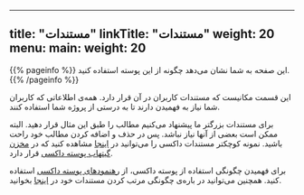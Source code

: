 
---
title: "مستندات"
linkTitle: "مستندات"
weight: 20
menu:
  main:
    weight: 20
---

{{% pageinfo %}}
این صفحه به شما نشان می‌دهد چگونه از این پوسته استفاده کنید.
{{% /pageinfo %}}

این قسمت مکانیست که مستندات کاربران در آن قرار دارد. همه‌ی اطلاعاتی که کاربران شما نیاز به فهمیدن دارند تا به درستی از پروژه شما استفاده کنند.

برای مستندات بزرگتر ما پیشنهاد می‌کنیم مطالب را طبق این مثال قرار دهید. البته ممکن است بعضی از آنها نیاز نباشد. پس در حذف و اضافه کردن مطالب خود راحت باشید. نمونه کوچکتر مستندات داکسی را می‌توانید در [اینجا](https://docsy.dev/docs/) مشاهده کنید که در [مخزن گیتهاب پوسته داکسی](https://github.com/shaman-yellow/siteBlogTheme/tree/master/userguide) قرار دارد.

برای فهمیدن چگونگی استفاده از پوسته داکسی، از [رهنمود‌های پوسته داکسی](https://docsy.dev/docs/) استفاده کنید. همچنین می‌توانید در باره‌ی چگونگی مرتب کردن مستندات خود در [اینجا](https://docsy.dev/docs/best-practices/organizing-content/) بخوانید.
